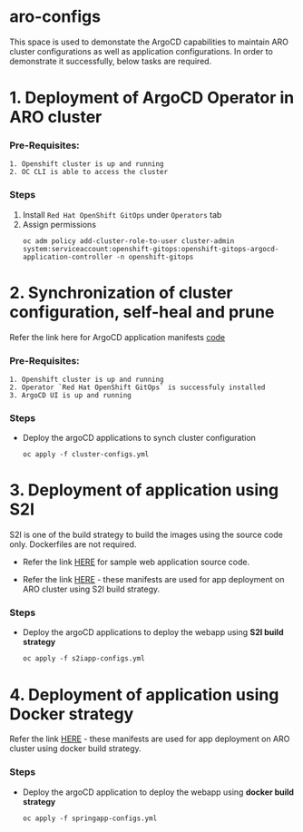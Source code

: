 # aro-configs

This space is used to demonstate the ArgoCD capabilities to maintain ARO cluster configurations as well as application configurations. In order to demonstrate it successfully, below tasks are required.

# 1. Deployment of ArgoCD Operator in ARO cluster

### Pre-Requisites:
    1. Openshift cluster is up and running
    2. OC CLI is able to access the cluster

### Steps

1. Install `Red Hat OpenShift GitOps` under `Operators` tab
2. Assign permissions 
    ```
    oc adm policy add-cluster-role-to-user cluster-admin system:serviceaccount:openshift-gitops:openshift-gitops-argocd-application-controller -n openshift-gitops
    ```

# 2. Synchronization of cluster configuration, self-heal and prune

Refer the link here for ArgoCD application manifests [code](https://github.com/adi-sharma14/aro-configs/tree/main/argo)

### Pre-Requisites:
    1. Openshift cluster is up and running
    2. Operator `Red Hat OpenShift GitOps` is successfuly installed
    3. ArgoCD UI is up and running

### Steps

* Deploy the argoCD applications to synch cluster configuration
    ```
    oc apply -f cluster-configs.yml
    ```

# 3. Deployment of application using S2I

S2I is one of the build strategy to build the images using the source code only. Dockerfiles are not required.

* Refer the link [HERE](https://github.com/adi-sharma14/demo-app.git) for sample web application source code.

* Refer the link [HERE](https://github.com/adi-sharma14/aro-configs/tree/main/s2iapp) - these manifests are used for app deployment on ARO cluster using S2I build strategy.

### Steps

* Deploy the argoCD applications to deploy the webapp using **S2I build strategy**
    ```
    oc apply -f s2iapp-configs.yml
    ```

# 4. Deployment of application using Docker strategy

Refer the link [HERE](https://github.com/adi-sharma14/aro-configs/tree/main/app) - these manifests are used for app deployment on ARO cluster using docker build strategy.

### Steps

* Deploy the argoCD application to deploy the webapp using **docker build strategy**
    ```
    oc apply -f springapp-configs.yml
    ```